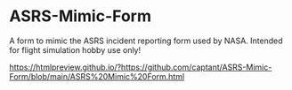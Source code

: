# ASRS-Mimic-Form
A form to mimic the ASRS incident reporting form used by NASA. Intended for flight simulation hobby use only!

https://htmlpreview.github.io/?https://github.com/captant/ASRS-Mimic-Form/blob/main/ASRS%20Mimic%20Form.html
